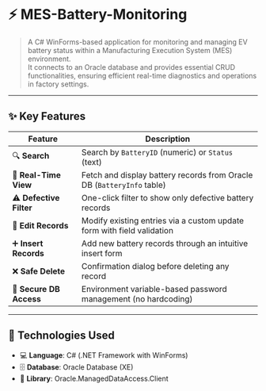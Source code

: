 # ⚡ MES-Battery-Monitoring

> A C# WinForms-based application for monitoring and managing EV battery status within a Manufacturing Execution System (MES) environment.<br>
> It connects to an Oracle database and provides essential CRUD functionalities, ensuring efficient real-time diagnostics and operations in factory settings.

---

## ✨ Key Features

| Feature | Description |
|------|------|
| 🔍 **Search** | Search by `BatteryID` (numeric) or `Status` (text) |
| 🔄 **Real-Time View** | Fetch and display battery records from Oracle DB (`BatteryInfo` table) |
| ⚠️ **Defective Filter** | One-click filter to show only defective battery records |
| 📝 **Edit Records** | Modify existing entries via a custom update form with field validation |
| ➕ **Insert Records** | Add new battery records through an intuitive insert form |
| ❌ **Safe Delete** | Confirmation dialog before deleting any record |
| 🔐 **Secure DB Access** | Environment variable-based password management (no hardcoding) |

---

## 🧰 Technologies Used

- 💻 **Language**: C# (.NET Framework with WinForms)
- 🗄️ **Database**: Oracle Database (XE)
- 🔌 **Library**: Oracle.ManagedDataAccess.Client
